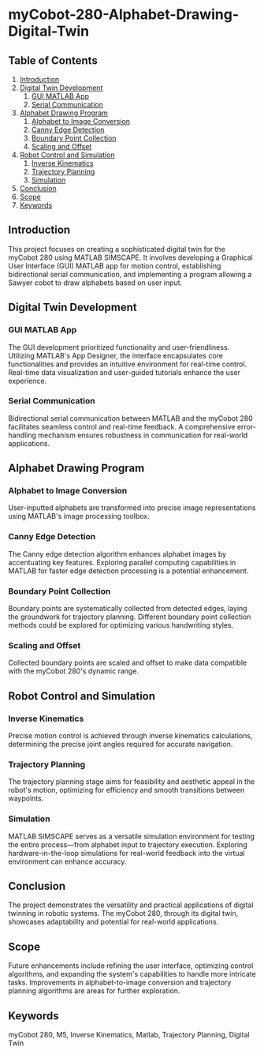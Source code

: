 # myCobot-280-Alphabet-Drawing-Digital-Twin

## Table of Contents
1. [Introduction](#introduction)
2. [Digital Twin Development](#digital-twin-development)
    1. [GUI MATLAB App](#gui-matlab-app)
    2. [Serial Communication](#serial-communication)
3. [Alphabet Drawing Program](#alphabet-drawing-program)
    1. [Alphabet to Image Conversion](#alphabet-to-image-conversion)
    2. [Canny Edge Detection](#canny-edge-detection)
    3. [Boundary Point Collection](#boundary-point-collection)
    4. [Scaling and Offset](#scaling-and-offset)
4. [Robot Control and Simulation](#robot-control-and-simulation)
    1. [Inverse Kinematics](#inverse-kinematics)
    2. [Trajectory Planning](#trajectory-planning)
    3. [Simulation](#simulation)
5. [Conclusion](#conclusion)
6. [Scope](#scope)
7. [Keywords](#keywords)

## Introduction

This project focuses on creating a sophisticated digital twin for the myCobot 280 using MATLAB SIMSCAPE. It involves developing a Graphical User Interface (GUI) MATLAB app for motion control, establishing bidirectional serial communication, and implementing a program allowing a Sawyer cobot to draw alphabets based on user input.

## Digital Twin Development

### GUI MATLAB App

The GUI development prioritized functionality and user-friendliness. Utilizing MATLAB's App Designer, the interface encapsulates core functionalities and provides an intuitive environment for real-time control. Real-time data visualization and user-guided tutorials enhance the user experience.

### Serial Communication

Bidirectional serial communication between MATLAB and the myCobot 280 facilitates seamless control and real-time feedback. A comprehensive error-handling mechanism ensures robustness in communication for real-world applications.

## Alphabet Drawing Program

### Alphabet to Image Conversion

User-inputted alphabets are transformed into precise image representations using MATLAB's image processing toolbox.

### Canny Edge Detection

The Canny edge detection algorithm enhances alphabet images by accentuating key features. Exploring parallel computing capabilities in MATLAB for faster edge detection processing is a potential enhancement.

### Boundary Point Collection

Boundary points are systematically collected from detected edges, laying the groundwork for trajectory planning. Different boundary point collection methods could be explored for optimizing various handwriting styles.

### Scaling and Offset

Collected boundary points are scaled and offset to make data compatible with the myCobot 280's dynamic range.

## Robot Control and Simulation

### Inverse Kinematics

Precise motion control is achieved through inverse kinematics calculations, determining the precise joint angles required for accurate navigation.

### Trajectory Planning

The trajectory planning stage aims for feasibility and aesthetic appeal in the robot's motion, optimizing for efficiency and smooth transitions between waypoints.

### Simulation

MATLAB SIMSCAPE serves as a versatile simulation environment for testing the entire process—from alphabet input to trajectory execution. Exploring hardware-in-the-loop simulations for real-world feedback into the virtual environment can enhance accuracy.

## Conclusion

The project demonstrates the versatility and practical applications of digital twinning in robotic systems. The myCobot 280, through its digital twin, showcases adaptability and potential for real-world applications.

## Scope

Future enhancements include refining the user interface, optimizing control algorithms, and expanding the system's capabilities to handle more intricate tasks. Improvements in alphabet-to-image conversion and trajectory planning algorithms are areas for further exploration.

## Keywords

myCobot 280, M5, Inverse Kinematics, Matlab, Trajectory Planning, Digital Twin

